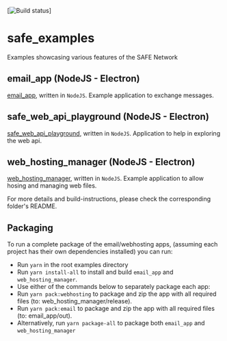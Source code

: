 [![Build status](https://ci.appveyor.com/api/projects/status/2fnekwfbm5h2ayk7/branch/master?svg=true)]

# safe_examples
Examples showcasing various features of the SAFE Network

## email_app (NodeJS - Electron)
[email_app](email_app), written in `NodeJS`. Example application to exchange messages.

## safe_web_api_playground (NodeJS - Electron)
[safe_web_api_playground](safe_web_api_playground), written in `NodeJS`. Application to help in exploring the web api.


## web_hosting_manager (NodeJS - Electron)
[web_hosting_manager](web_hosting_manager), written in `NodeJS`. Example application to allow hosing and managing web files.


For more details and build-instructions, please check the corresponding folder's README.

## Packaging

To run a complete package of the email/webhosting apps, (assuming each project has their own dependencies installed) you can run:

* Run `yarn` in the root examples directory
* Run `yarn install-all` to install and build `email_app` and `web_hosting_manager`.
* Use either of the commands below to separately package each app:
* Run `yarn pack:webhosting` to package and zip the app with all required files (to: web_hosting_manager/release).
* Run `yarn pack:email` to package and zip the app with all required files (to: email_app/out).
* Alternatively, run `yarn package-all` to package both `email_app` and `web_hosting_manager`
